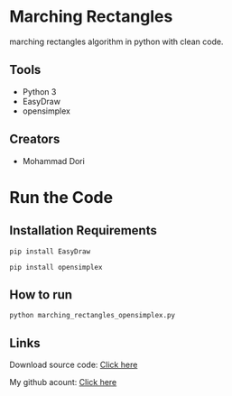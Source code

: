 # Marching Rectangles
marching rectangles algorithm in python with clean code.

## Tools

- Python 3
- EasyDraw
- opensimplex

## Creators
- Mohammad Dori


# Run the Code


## Installation Requirements

```
pip install EasyDraw
```
```
pip install opensimplex
```



## How to run

```
python marching_rectangles_opensimplex.py
```

## Links

Download source code: [Click here](https://github.com/dori-dev/marching-rectangles/archive/refs/heads/main.zip)

My github acount: [Click here](https://github.com/dori-dev/)
